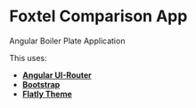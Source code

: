 # Foxtel Comparison App

Angular Boiler Plate Application

This uses:

- **[Angular UI-Router](https://github.com/angular-ui/ui-router)**
- **[Bootstrap](http://getbootstrap.com/)**
- **[Flatly Theme](https://bootswatch.com/flatly/)**
	
